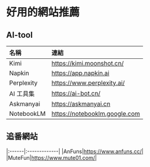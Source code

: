 # 好用的網站推薦
## AI-tool
|名稱|連結|
|:------|:-------------|
|Kimi|https://kimi.moonshot.cn/|
|Napkin|https://app.napkin.ai|
|Perplexity|https://www.perplexity.ai/|
|AI 工具集|https://ai-bot.cn/|
|Askmanyai|https://askmanyai.cn|
|NotebookLM|https://notebooklm.google.com|
## 追番網站
|:------|:-------------|
|AnFuns|https://www.anfuns.cc/|
|MuteFun|https://www.mute01.com/|
